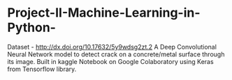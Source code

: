 # Project-II-Machine-Learning-in-Python-
Dataset - http://dx.doi.org/10.17632/5y9wdsg2zt.2  A Deep Convolutional Neural Network model to detect crack on a concrete/metal surface through its image. Built in kaggle  Notebook on Google Colaboratory using Keras from Tensorflow library.
